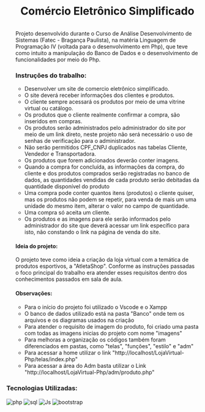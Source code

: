 <div id="user-content-toc">
  <ul align="center">
    <summary><h1 style="display: inline-block">Comércio Eletrônico Simplificado</h1></summary>
</div>
<div>
    <ul aling="center">
    <h7>
        Projeto desenvolvido durante o Curso de Análise Desenvolvimento de Sistemas (Fatec - Bragança Paulista), na matéria Linguagem de Programação IV (voltada para o desenvolvimento em Php),
        que teve como intuito a manipulação do Banco de Dados e o desenvolvimento de funcionalidades por meio do Php.
    </h7>
          <h3>Instruções do trabalho:</h3>
           <h7>
            <ul>
            <li>Desenvolver um site de comercio eletrônico simplificado. </li>
            <li>O site deverá receber informações dos clientes e produtos. </li>
            <li>O cliente sempre acessará os produtos por meio de uma vitrine virtual ou catálogo. </li>
            <li>Os produtos que o cliente realmente confirmar a compra, são inseridos em compras. </li>
            <li>Os produtos serão administrados pelo administrador do site por meio de um link direto, neste projeto não será necessário o uso de senhas de verificação para o administrador.</li>
            <li>Não serão permitidos CPF_CNPJ duplicados nas tabelas Cliente, Vendedor e Transportadora. </li>
            <li>Os produtos que forem adicionados deverão conter imagens.</li>
            <li>Quando a compra for concluída, as informações da compra, do cliente e dos produtos comprados serão registradas no banco de dados, as quantidades vendidas de cada produto serão debitadas da quantidade disponível do produto</li>
            <li>Uma compra pode conter quantos itens (produtos) o cliente quiser, mas os produtos não podem se repetir, para venda de mais um uma unidade do mesmo item, alterar o valor no campo de quantidade. </li>
            <li>Uma compra só aceita um cliente.</li>
            <li>Os produtos e as imagens para ele serão informados pelo administrador do site que deverá acessar um link específico para isto, não constando o link na página de venda do site.</li>      
      </h7>
</div>
<div>
  <ul aling="center">
    <h4>
      Ideia do projeto:
    </h4>
    <h7>
      O projeto teve como ideia a criação da loja virtual com a temática de produtos esportivos, a "AtletaShop". Conforme as instruções passadas o foco principal do trabalho era atender esses requisitos dentro dos conhecimentos passados em sala de aula.
    </h7>
    <h4>
      Observações:
    </h4>
    <h7>
      <ul>
        <li>Para o início do projeto foi utilizado o Vscode e o Xampp</li>
        <li>O banco de dados utilizado está na pasta "Banco" onde tem os arquivos e os diagramas usados na criação</li>
        <li>Para atender o requisito de imagem do produto, foi criado uma pasta com todas as imagens inicias do projeto com nome "imagens"</li>
        <li>Para melhoras a organização os códigos também foram diferenciados em pastas, como "telas", "funções", "estilo" e "adm"</li>
        <li>Para acessar a home utilizar o link "http://localhost/LojaVirtual-Php/telas/index.php"</li>
        <li>Para acessar a área do Adm basta utilizar o Link "http://localhost/LojaVirtual-Php/adm/produto.php"</li>
      </ul>
    </h7>
</div>
<div style="flex-basis: 48%;">
  <h3>Tecnologias Utilizadas:</h3>
  <img align="center" alt="php" src="https://img.shields.io/badge/PHP-777BB4?style=for-the-badge&logo=php&logoColor=white">
  <img align="center" alt="sql" src="https://img.shields.io/badge/MySQL-00000F?style=for-the-badge&logo=mysql&logoColor=white">
  <img align="center" alt="Js" src="https://img.shields.io/badge/JavaScript-F7DF1E?style=for-the-badge&logo=javascript&logoColor=black">
  <img align="center" alt="bootstrap" src="https://img.shields.io/badge/Bootstrap-563D7C?style=for-the-badge&logo=bootstrap&logoColor=white">
</div>



